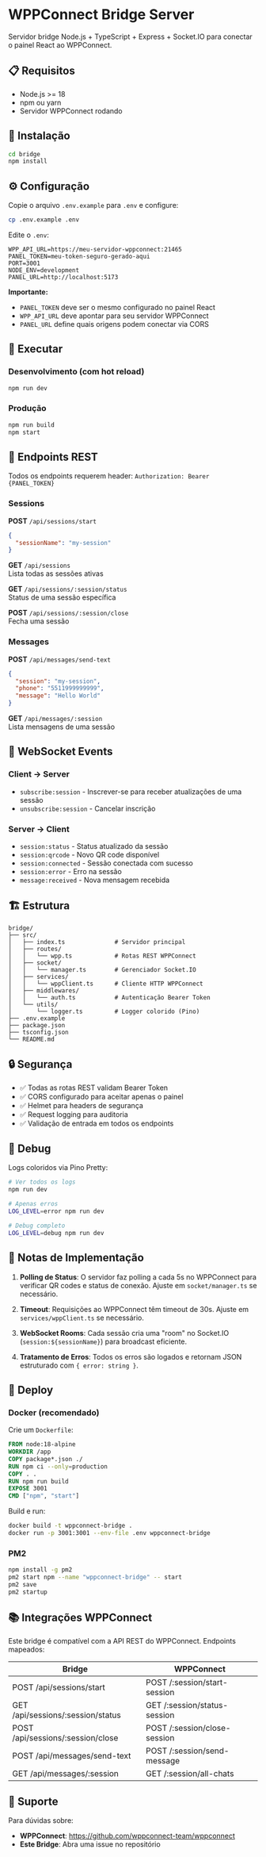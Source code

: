 # WPPConnect Bridge Server

Servidor bridge Node.js + TypeScript + Express + Socket.IO para conectar o painel React ao WPPConnect.

## 📋 Requisitos

- Node.js >= 18
- npm ou yarn
- Servidor WPPConnect rodando

## 🚀 Instalação

```bash
cd bridge
npm install
```

## ⚙️ Configuração

Copie o arquivo `.env.example` para `.env` e configure:

```bash
cp .env.example .env
```

Edite o `.env`:

```env
WPP_API_URL=https://meu-servidor-wppconnect:21465
PANEL_TOKEN=meu-token-seguro-gerado-aqui
PORT=3001
NODE_ENV=development
PANEL_URL=http://localhost:5173
```

**Importante:** 
- `PANEL_TOKEN` deve ser o mesmo configurado no painel React
- `WPP_API_URL` deve apontar para seu servidor WPPConnect
- `PANEL_URL` define quais origens podem conectar via CORS

## 🏃 Executar

### Desenvolvimento (com hot reload)
```bash
npm run dev
```

### Produção
```bash
npm run build
npm start
```

## 📡 Endpoints REST

Todos os endpoints requerem header: `Authorization: Bearer {PANEL_TOKEN}`

### Sessions

**POST** `/api/sessions/start`
```json
{
  "sessionName": "my-session"
}
```

**GET** `/api/sessions`  
Lista todas as sessões ativas

**GET** `/api/sessions/:session/status`  
Status de uma sessão específica

**POST** `/api/sessions/:session/close`  
Fecha uma sessão

### Messages

**POST** `/api/messages/send-text`
```json
{
  "session": "my-session",
  "phone": "5511999999999",
  "message": "Hello World"
}
```

**GET** `/api/messages/:session`  
Lista mensagens de uma sessão

## 🔌 WebSocket Events

### Client → Server

- `subscribe:session` - Inscrever-se para receber atualizações de uma sessão
- `unsubscribe:session` - Cancelar inscrição

### Server → Client

- `session:status` - Status atualizado da sessão
- `session:qrcode` - Novo QR code disponível
- `session:connected` - Sessão conectada com sucesso
- `session:error` - Erro na sessão
- `message:received` - Nova mensagem recebida

## 🏗️ Estrutura

```
bridge/
├── src/
│   ├── index.ts              # Servidor principal
│   ├── routes/
│   │   └── wpp.ts            # Rotas REST WPPConnect
│   ├── socket/
│   │   └── manager.ts        # Gerenciador Socket.IO
│   ├── services/
│   │   └── wppClient.ts      # Cliente HTTP WPPConnect
│   ├── middlewares/
│   │   └── auth.ts           # Autenticação Bearer Token
│   └── utils/
│       └── logger.ts         # Logger colorido (Pino)
├── .env.example
├── package.json
├── tsconfig.json
└── README.md
```

## 🔒 Segurança

- ✅ Todas as rotas REST validam Bearer Token
- ✅ CORS configurado para aceitar apenas o painel
- ✅ Helmet para headers de segurança
- ✅ Request logging para auditoria
- ✅ Validação de entrada em todos os endpoints

## 🐛 Debug

Logs coloridos via Pino Pretty:

```bash
# Ver todos os logs
npm run dev

# Apenas erros
LOG_LEVEL=error npm run dev

# Debug completo
LOG_LEVEL=debug npm run dev
```

## 📝 Notas de Implementação

1. **Polling de Status**: O servidor faz polling a cada 5s no WPPConnect para verificar QR codes e status de conexão. Ajuste em `socket/manager.ts` se necessário.

2. **Timeout**: Requisições ao WPPConnect têm timeout de 30s. Ajuste em `services/wppClient.ts` se necessário.

3. **WebSocket Rooms**: Cada sessão cria uma "room" no Socket.IO (`session:${sessionName}`) para broadcast eficiente.

4. **Tratamento de Erros**: Todos os erros são logados e retornam JSON estruturado com `{ error: string }`.

## 🚢 Deploy

### Docker (recomendado)

Crie um `Dockerfile`:

```dockerfile
FROM node:18-alpine
WORKDIR /app
COPY package*.json ./
RUN npm ci --only=production
COPY . .
RUN npm run build
EXPOSE 3001
CMD ["npm", "start"]
```

Build e run:
```bash
docker build -t wppconnect-bridge .
docker run -p 3001:3001 --env-file .env wppconnect-bridge
```

### PM2

```bash
npm install -g pm2
pm2 start npm --name "wppconnect-bridge" -- start
pm2 save
pm2 startup
```

## 📚 Integrações WPPConnect

Este bridge é compatível com a API REST do WPPConnect. Endpoints mapeados:

| Bridge | WPPConnect |
|--------|------------|
| POST /api/sessions/start | POST /:session/start-session |
| GET /api/sessions/:session/status | GET /:session/status-session |
| POST /api/sessions/:session/close | POST /:session/close-session |
| POST /api/messages/send-text | POST /:session/send-message |
| GET /api/messages/:session | GET /:session/all-chats |

## 🤝 Suporte

Para dúvidas sobre:
- **WPPConnect**: https://github.com/wppconnect-team/wppconnect
- **Este Bridge**: Abra uma issue no repositório
